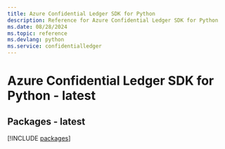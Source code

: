 ```yaml
---
title: Azure Confidential Ledger SDK for Python
description: Reference for Azure Confidential Ledger SDK for Python
ms.date: 08/28/2024
ms.topic: reference
ms.devlang: python
ms.service: confidentialledger
---
```

# Azure Confidential Ledger SDK for Python - latest
## Packages - latest
[!INCLUDE [packages](confidential-ledger-index.md)]